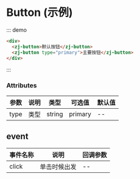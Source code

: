 # Button (示例)

::: demo

```html
<div>
  <zj-button>默认按钮</zj-button>
  <zj-button type="primary">主要按钮</zj-button>
</div>
```

:::

### Attributes
|参数|说明|类型|可选值|默认值|
|---|---|---|---|---|
|type|类型|string|primary|--|

## event
|事件名称|说明|回调参数|
|---|---|---|
|click|单击时候出发|--|